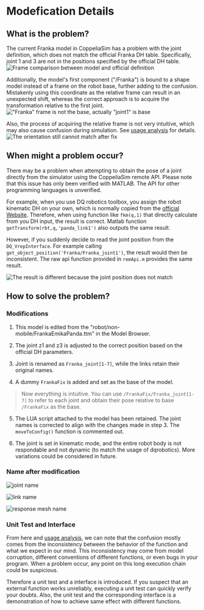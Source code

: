 # Modefication Details

## What is the problem?

The current Franka model in CoppeliaSim has a problem with the joint definition, which does not match the official Franka DH table. Specifically, joint 1 and 3 are not in the positions specified by the official DH table.
![Frame comparison between model and official definition](./img/problematic_frame.png)

Additionally, the model's first component ("/Franka") is bound to a shape model instead of a frame on the robot base, further adding to the confusion. Mistakenly using this coordinate as the relative frame can result in an unexpected shift, whereas the correct approach is to acquire the transformation relative to the first joint.
!["Franka" frame is not the base, actually "joint1" is base](./img/problematic_base.png)

Also, the process of acquiring the relative frame is not very intuitive, which may also cause confusion during simulation. See [usage analysis](https://github.com/hwyao/CoppeliaSim_Franka_ModelFix/blob/main/docs/usage_analysis.md) for details.
![The orientation still cannot match after fix](./img/rotationUnmatch.png)

## When might a problem occur?

There may be a problem when attempting to obtain the pose of a joint directly from the simulator using the CoppeliaSim remote API. Please note that this issue has only been verified with MATLAB. The API for other programming languages is unverified.

For example, when you use DQ robotics toolbox, you assign the robot kinematic DH on your own, which is normally copied from the [official Website](https://frankaemika.github.io/docs/control_parameters.html#denavithartenberg-parameters). Therefore, when using function like `fkm(q,1)` that directly calculate from you DH input, the result is correct. Matlab function `getTransform(rbt,q,'panda_link1')` also outputs the same result.

However, if you suddenly decide to read the joint position from the `DQ_VrepInterface`. For example calling `get_object_position('Franka/Franka_joint1')`, the result would then be inconsistent. The raw api function provided in `remApi.m` provides the same result.

![The result is different because the joint position does not match](./img/jointUnmatch.png)

## How to solve the problem?

### Modifications

1. This model is edited from the "robot/non-mobile/FrankaEmikaPanda.ttm" in the Model Browser.

2. The joint z1 and z3 is adjusted to the correct position based on the official DH parameters.

3. Joint is renamed as `Franka_joint[1-7]`, while the links retain their original names.

4. A dummy `FrankaFix` is added and set as the base of the model.    
> Now everything is intuitive. You can use `/FrankaFix/Franka_joint[1-7]` to refer to each joint and obtain their pose relative to base `/FrankaFix` as the base.

5. The LUA script attached to the model has been retained. The joint names is corrected to align with the changes made in step 3. The `moveToConfig()` function is commented out.

6. The joint is set in kinematic mode, and the entire robot body is not respondable and not dynamic (to match the usage of dqrobotics). More variations could be considered in future.

### Name after modification

![joint name](./img/jointName.png)


![link name](./img/linkName.png)


![response mesh name](./img/responseName.png)

### Unit Test and Interface

From here and [usage analysis](https://github.com/hwyao/CoppeliaSim_Franka_ModelFix/blob/main/docs/usage_analysis.md), we can note that the confusion mostly comes from the inconsistency between the behavior of the function and what we expect in our mind. This inconsistency may come from model corruption, different conventions of different functions, or even bugs in your program. When a problem occur, any point on this long execution chain could be suspicious.

Therefore a unit test and a interface is introduced. If you suspect that an external function works unreliably, executing a unit test can quickly verify your doubts. Also, the unit test and the corresponding interface is a demonstration of how to achieve same effect with different functions.
